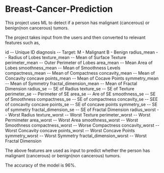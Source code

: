 # Breast-Cancer-Prediction

This project uses ML to detect if a person has malignant (cancerous) or benign(non cancerous) tumors.

The project takes input from the users and then converted to relevant features such as,

id -- Unique ID
diagnosis -- Target: M - Malignant B - Benign
radius_mean -- Radius of Lobes
texture_mean -- Mean of Surface Texture
perimeter_mean -- Outer Perimeter of Lobes
area_mean -- Mean Area of Lobes
smoothness_mean -- Mean of Smoothness Levels
compactness_mean -- Mean of Compactness
concavity_mean -- Mean of Concavity
concave points_mean -- Mean of Cocave Points
symmetry_mean -- Mean of Symmetry
fractal_dimension_mean -- Mean of Fractal Dimension
radius_se -- SE of Radius
texture_se -- SE of Texture
perimeter_se -- Perimeter of SE
area_se -- Are of SE
smoothness_se -- SE of Smoothness
compactness_se  -- SE of compactness
concavity_se -- SEE of concavity
concave points_se -- SE of concave points
symmetry_se -- SE of symmetry
fractal_dimension_se -- SE of Fractal Dimension
radius_worst -- Worst Radius
texture_worst -- Worst Texture
perimeter_worst -- Worst Permimeter
area_worst -- Worst Area
smoothness_worst -- Worst Smoothness
compactness_worst -- Worse Compactness
concavity_worst -- Worst Concavity
concave points_worst -- Worst Concave Points
symmetry_worst -- Worst Symmetry
fractal_dimension_worst -- Worst Fractal Dimension

The above features are used as input to predict whether the person has malignant (cancerous) or benign(non cancerous) tumors.

The accuracy of the model is 96%.
